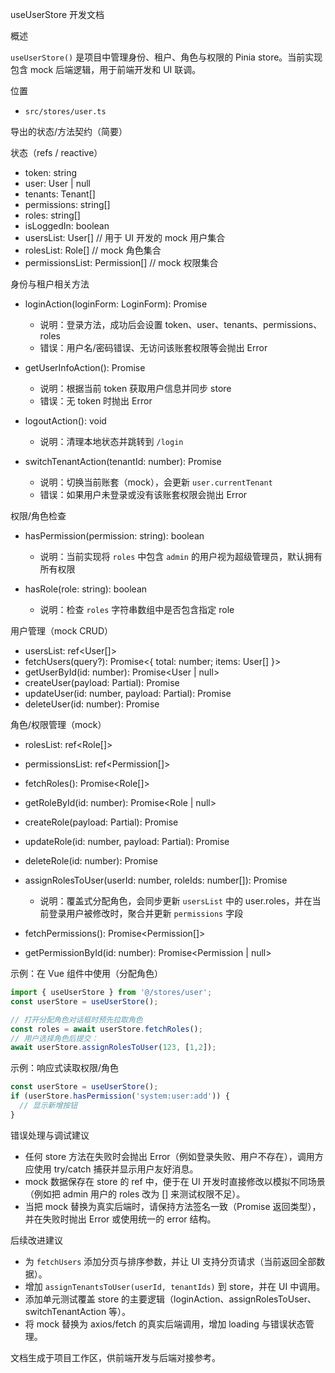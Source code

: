 useUserStore 开发文档

概述

`useUserStore()` 是项目中管理身份、租户、角色与权限的 Pinia store。当前实现包含 mock 后端逻辑，用于前端开发和 UI 联调。

位置

- `src/stores/user.ts`

导出的状态/方法契约（简要）

状态（refs / reactive）

- token: string
- user: User | null
- tenants: Tenant[]
- permissions: string[]
- roles: string[]
- isLoggedIn: boolean
- usersList: User[]  // 用于 UI 开发的 mock 用户集合
- rolesList: Role[]  // mock 角色集合
- permissionsList: Permission[] // mock 权限集合

身份与租户相关方法

- loginAction(loginForm: LoginForm): Promise<LoginResponse>
  - 说明：登录方法，成功后会设置 token、user、tenants、permissions、roles
  - 错误：用户名/密码错误、无访问该账套权限等会抛出 Error

- getUserInfoAction(): Promise<LoginResponse>
  - 说明：根据当前 token 获取用户信息并同步 store
  - 错误：无 token 时抛出 Error

- logoutAction(): void
  - 说明：清理本地状态并跳转到 `/login`

- switchTenantAction(tenantId: number): Promise<boolean>
  - 说明：切换当前账套（mock），会更新 `user.currentTenant`
  - 错误：如果用户未登录或没有该账套权限会抛出 Error

权限/角色检查

- hasPermission(permission: string): boolean
  - 说明：当前实现将 `roles` 中包含 `admin` 的用户视为超级管理员，默认拥有所有权限

- hasRole(role: string): boolean
  - 说明：检查 `roles` 字符串数组中是否包含指定 role

用户管理（mock CRUD）

- usersList: ref<User[]>
- fetchUsers(query?): Promise<{ total: number; items: User[] }>
- getUserById(id: number): Promise<User | null>
- createUser(payload: Partial<User>): Promise<User>
- updateUser(id: number, payload: Partial<User>): Promise<User>
- deleteUser(id: number): Promise<boolean>

角色/权限管理（mock）

- rolesList: ref<Role[]>
- permissionsList: ref<Permission[]>
- fetchRoles(): Promise<Role[]>
- getRoleById(id: number): Promise<Role | null>
- createRole(payload: Partial<Role>): Promise<Role>
- updateRole(id: number, payload: Partial<Role>): Promise<Role>
- deleteRole(id: number): Promise<boolean>
- assignRolesToUser(userId: number, roleIds: number[]): Promise<User>
  - 说明：覆盖式分配角色，会同步更新 `usersList` 中的 user.roles，并在当前登录用户被修改时，聚合并更新 `permissions` 字段

- fetchPermissions(): Promise<Permission[]>
- getPermissionById(id: number): Promise<Permission | null>

示例：在 Vue 组件中使用（分配角色）

```ts
import { useUserStore } from '@/stores/user';
const userStore = useUserStore();

// 打开分配角色对话框时预先拉取角色
const roles = await userStore.fetchRoles();
// 用户选择角色后提交：
await userStore.assignRolesToUser(123, [1,2]);
```

示例：响应式读取权限/角色

```ts
const userStore = useUserStore();
if (userStore.hasPermission('system:user:add')) {
  // 显示新增按钮
}
```

错误处理与调试建议

- 任何 store 方法在失败时会抛出 Error（例如登录失败、用户不存在），调用方应使用 try/catch 捕获并显示用户友好消息。
- mock 数据保存在 store 的 ref 中，便于在 UI 开发时直接修改以模拟不同场景（例如把 admin 用户的 roles 改为 [] 来测试权限不足）。
- 当把 mock 替换为真实后端时，请保持方法签名一致（Promise 返回类型），并在失败时抛出 Error 或使用统一的 error 结构。

后续改进建议

- 为 `fetchUsers` 添加分页与排序参数，并让 UI 支持分页请求（当前返回全部数据）。
- 增加 `assignTenantsToUser(userId, tenantIds)` 到 store，并在 UI 中调用。
- 添加单元测试覆盖 store 的主要逻辑（loginAction、assignRolesToUser、switchTenantAction 等）。
- 将 mock 替换为 axios/fetch 的真实后端调用，增加 loading 与错误状态管理。

文档生成于项目工作区，供前端开发与后端对接参考。
